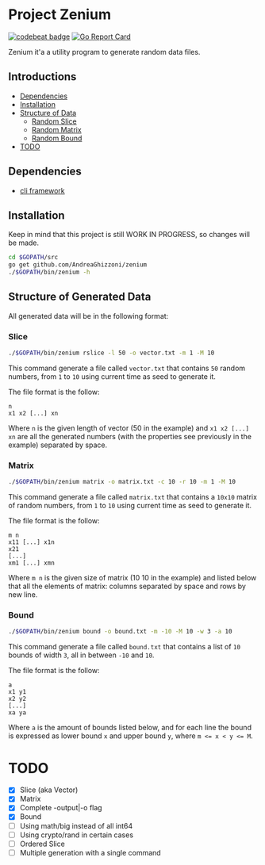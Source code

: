# Project Zenium
[![codebeat badge](https://codebeat.co/badges/42816dbb-cc47-4931-9685-39d7b5ab2281)](https://codebeat.co/projects/github-com-andreaghizzoni-zenium-master)
[![Go Report Card](https://goreportcard.com/badge/github.com/AndreaGhizzoni/zenium)](https://goreportcard.com/report/github.com/AndreaGhizzoni/zenium)

Zenium it'a a utility program to generate random data files.

## Introductions
* [Dependencies](#dependencies)
* [Installation](#installation)
* [Structure of Data](#structure-of-generated-data)
    - [Random Slice](#slice)
    - [Random Matrix](#matrix)
    - [Random Bound](#bound)
* [TODO](#todo)
    
## Dependencies
 - [cli framework](https://github.com/urfave/cli)

## Installation
Keep in mind that this project is still WORK IN PROGRESS, so changes will be
made.
```bash
cd $GOPATH/src
go get github.com/AndreaGhizzoni/zenium
./$GOPATH/bin/zenium -h
```

## Structure of Generated Data
All generated data will be in the following format:

### Slice
```bash
./$GOPATH/bin/zenium rslice -l 50 -o vector.txt -m 1 -M 10
```
This command generate a file called `vector.txt` that contains `50` random 
numbers, from `1` to `10` using current time as seed to generate it.

The file format is the follow:
```
n
x1 x2 [...] xn
```
Where `n` is the given length of vector (50 in the example) and `x1 x2 [...] xn`
are all the generated numbers (with the properties see previously in the 
example) separated by space.


### Matrix
```bash
./$GOPATH/bin/zenium matrix -o matrix.txt -c 10 -r 10 -m 1 -M 10
```
This command generate a file called `matrix.txt` that contains a `10x10` matrix
of random numbers, from `1` to `10` using current time as seed to generate it.

The file format is the follow:
```
m n
x11 [...] x1n
x21
[...]
xm1 [...] xmn
```
Where `m n` is the given size of matrix (10 10 in the example) and listed below
that all the elements of matrix: columns separated by space and rows by new line.


### Bound
```bash
./$GOPATH/bin/zenium bound -o bound.txt -m -10 -M 10 -w 3 -a 10
```
This command generate a file called `bound.txt` that contains a list of 
`10` bounds of width `3`, all in between `-10` and `10`.

The file format is the follow:
```
a
x1 y1
x2 y2
[...]
xa ya
```
Where `a` is the amount of bounds listed below, and for each line the bound 
is expressed as lower bound `x` and upper bound `y`, where `m <= x < y <= M`. 

# TODO
- [x] Slice (aka Vector)
- [x] Matrix
- [x] Complete -output|-o flag
- [x] Bound
- [ ] Using math/big instead of all int64
- [ ] Using crypto/rand in certain cases
- [ ] Ordered Slice
- [ ] Multiple generation with a single command
